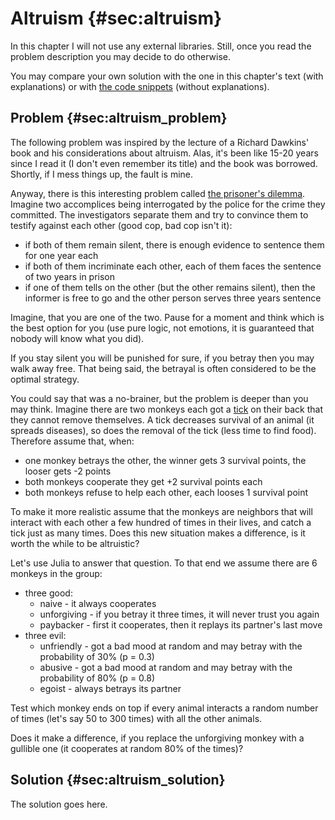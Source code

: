 # Altruism {#sec:altruism}

In this chapter I will not use any external libraries. Still, once you read the
problem description you may decide to do otherwise.

You may compare your own solution with the one in this chapter's text (with
explanations) or with [the code
snippets](https://github.com/b-lukaszuk/BS_wJ_eng/tree/main/code_snippets/altruism)
(without explanations).

## Problem {#sec:altruism_problem}

The following problem was inspired by the lecture of a Richard Dawkins' book and
his considerations about altruism. Alas, it's been like 15-20 years since I read
it (I don't even remember its title) and the book was borrowed. Shortly, if I
mess things up, the fault is mine.

Anyway, there is this interesting problem called [the prisoner's
dilemma](https://en.wikipedia.org/wiki/Prisoner%27s_dilemma). Imagine two
accomplices being interrogated by the police for the crime they committed. The
investigators separate them and try to convince them to testify against each
other (good cop, bad cop isn't it):

- if both of them remain silent, there is enough evidence to sentence them for
  one year each
- if both of them incriminate each other, each of them faces the sentence of two
  years in prison
- if one of them tells on the other (but the other remains silent), then the
  informer is free to go and the other person serves three years sentence

Imagine, that you are one of the two. Pause for a moment and think which is the
best option for you (use pure logic, not emotions, it is guaranteed that nobody
will know what you did).

If you stay silent you will be punished for sure, if you betray then you may
walk away free. That being said, the betrayal is often considered to be the
optimal strategy.

You could say that was a no-brainer, but the problem is deeper than you may
think.  Imagine there are two monkeys each got a
[tick](https://en.wikipedia.org/wiki/Tick) on their back that they cannot
remove themselves. A tick decreases survival of an animal (it spreads diseases),
so does the removal of the tick (less time to find food). Therefore assume that,
when:

- one monkey betrays the other, the winner gets 3 survival points, the looser
  gets -2 points
- both monkeys cooperate they get +2 survival points each
- both monkeys refuse to help each other, each looses 1 survival point

To make it more realistic assume that the monkeys are neighbors that will
interact with each other a few hundred of times in their lives, and catch a tick
just as many times. Does this new situation makes a difference, is it worth the
while to be altruistic?

Let's use Julia to answer that question. To that end we assume there are 6
monkeys in the group:

- three good:
  + naive - it always cooperates
  + unforgiving - if you betray it three times, it will never trust you again
  + paybacker - first it cooperates, then it replays its partner's last move
- three evil:
  + unfriendly - got a bad mood at random and may betray with the probability of
    30% (p = 0.3)
  + abusive - got a bad mood at random and may betray with the probability of
    80% (p = 0.8)
  + egoist - always betrays its partner

Test which monkey ends on top if every animal interacts a random number of times
(let's say 50 to 300 times) with all the other animals.

Does it make a difference, if you replace the unforgiving monkey with a gullible
one (it cooperates at random 80% of the times)?

## Solution {#sec:altruism_solution}

The solution goes here.
